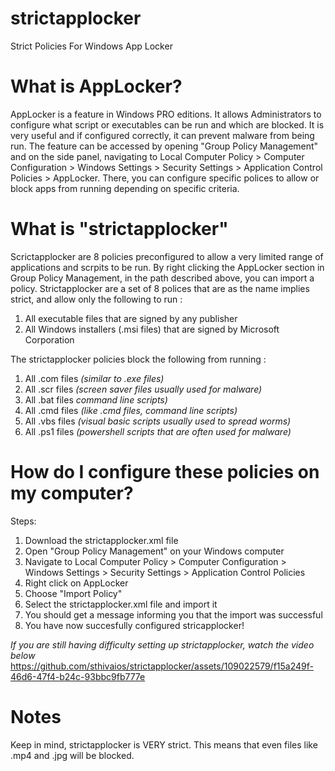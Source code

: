 # strictapplocker
Strict Policies For Windows App Locker

# What is AppLocker?
AppLocker is a feature in Windows PRO editions.
It allows Administrators to configure what script or executables can be run and which are blocked.
It is very useful and if configured correctly, it can prevent malware from being run.
The feature can be accessed by opening "Group Policy Management" and on the side panel, navigating
to Local Computer Policy > Computer Configuration > Windows Settings > Security Settings > Application
Control Policies > AppLocker.
There, you can configure specific polices to allow or block apps from running depending on specific criteria.

# What is "strictapplocker"
Scrictapplocker are 8 policies preconfigured to allow a very limited range of applications
and scrpits to be run.
By right clicking the AppLocker section in Group Policy Management, in the path described above, you can
import a policy. Strictapplocker are a set of 8 polices that are as the name implies strict, and allow only
the following to run :
1) All executable files that are signed by any publisher
2) All Windows installers (.msi files) that are signed by Microsoft Corporation

The strictapplocker policies block the following from running :
1) All .com files *(similar to .exe files)*
2) All .scr files *(screen saver files usually used for malware)*
3) All .bat files *command line scripts)*
4) All .cmd files *(like .cmd files, command line scripts)*
5) All .vbs files *(visual basic scripts usually used to spread worms)*
6) All .ps1 files *(powershell scripts that are often used for malware)*

# How do I configure these policies on my computer?
Steps:
1) Download the strictapplocker.xml file
2) Open "Group Policy Management" on your Windows computer
3) Navigate to Local Computer Policy > Computer Configuration > Windows Settings > Security Settings > Application
Control Policies
4) Right click on AppLocker
5) Choose "Import Policy"
6) Select the strictapplocker.xml file and import it
7) You should get a message informing you that the import was successful
8) You have now succesfully configured stricapplocker!

*If you are still having difficulty setting up strictapplocker, watch the video below*
https://github.com/sthivaios/strictapplocker/assets/109022579/f15a249f-46d6-47f4-b24c-93bbc9fb777e

# Notes
Keep in mind, strictapplocker is VERY strict.
This means that even files like .mp4 and .jpg will be blocked.
